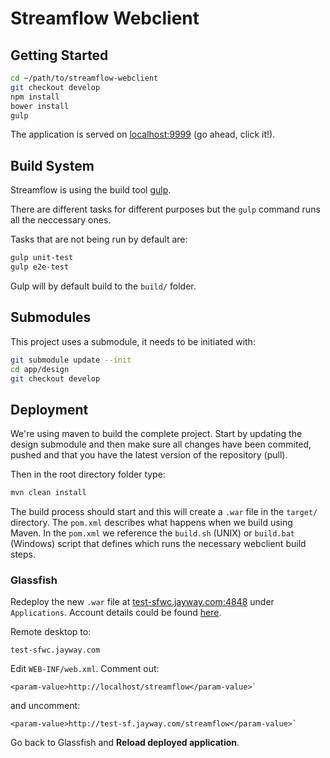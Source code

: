 # Streamflow Webclient

## Getting Started

```bash
cd ~/path/to/streamflow-webclient
git checkout develop
npm install
bower install
gulp
```

The application is served on [localhost:9999](http://localhost:9999) (go ahead, click it!).

## Build System

Streamflow is using the build tool [gulp](https://github.com/gulpjs/gulp/blob/master/docs/README.md).

There are different tasks for different purposes but the `gulp` command runs all
the neccessary ones.

Tasks that are not being run by default are:

```bash
gulp unit-test
gulp e2e-test
```

Gulp will by default build to the `build/` folder.

## Submodules

This project uses a submodule, it needs to be initiated with:

```bash
git submodule update --init
cd app/design
git checkout develop
```

## Deployment

We're using maven to build the complete project.
Start by updating the design submodule and then make sure all changes have been commited, pushed and that you have the latest version of the repository (pull).

Then in the root directory folder type:

```bash
mvn clean install
```

The build process should start and this will create a `.war` file in the `target/` directory.
The `pom.xml` describes what happens when we build using Maven.
In the `pom.xml` we reference the `build.sh` (UNIX) or `build.bat` (Windows) script that defines which runs the necessary webclient build steps.

### Glassfish

Redeploy the new `.war` file at [test-sfwc.jayway.com:4848](https://test-sfwc.jayway.com:4848) under `Applications`. Account details could be found [here](https://confluence.jayway.com/display/streamsource/Windows+server+tips+and+tricks).

Remote desktop to:

```
test-sfwc.jayway.com
```

Edit `WEB-INF/web.xml`. Comment out:

```
<param-value>http://localhost/streamflow</param-value>`
```

and uncomment:

```
<param-value>http://test-sf.jayway.com/streamflow</param-value>`
```

Go back to Glassfish and **Reload deployed application**.

